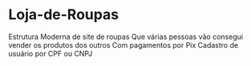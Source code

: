 # Loja-de-Roupas

Estrutura Moderna de site de roupas
Que várias pessoas vão consegui vender os produtos dos outros
Com pagamentos por Pix
Cadastro de usuário por CPF ou CNPJ
